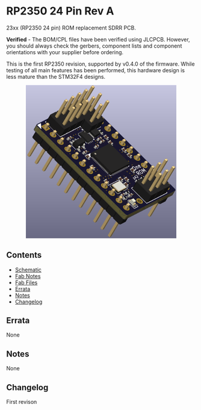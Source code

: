 # RP2350 24 Pin Rev A

23xx (RP2350 24 pin) ROM replacement SDRR PCB.

**Verified** - The BOM/CPL files have been verified using JLCPCB.  However, you should always check the gerbers, component lists and component orientations with your supplier before ordering.

This is the first RP2350 revision, supported by v0.4.0 of the firmware.  While testing of all main features has been performed, this hardware design is less mature than the STM32F4 designs.

<div style="text-align: center;">
  <img src="one-rom-24-pin-rp2350-rev-a-side.png" alt="One ROM RP2350 24 pin rev A" width="400">
</div>

## Contents

- [Schematic](one-rom-24-pin-rp2350-rev-a-schematic.pdf)
- [Fab Notes](one-rom-24-pin-rp2350-rev-a-fab-notes.pdf)
- [Fab Files](fab/)
- [Errata](#errata)
- [Notes](#notes)
- [Changelog](#changelog)

## Errata

None

## Notes

None

## Changelog

First revison
